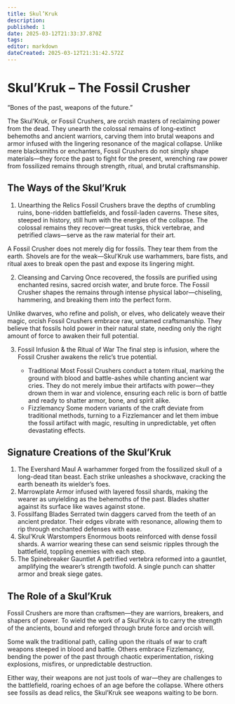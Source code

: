 ```yaml
---
title: Skul’Kruk
description: 
published: 1
date: 2025-03-12T21:33:37.870Z
tags: 
editor: markdown
dateCreated: 2025-03-12T21:31:42.572Z
---
```


# Skul’Kruk – The Fossil Crusher
“Bones of the past, weapons of the future.”

The Skul’Kruk, or Fossil Crushers, are orcish masters of reclaiming power from the dead. They unearth the colossal remains of long-extinct behemoths and ancient warriors, carving them into brutal weapons and armor infused with the lingering resonance of the magical collapse. Unlike mere blacksmiths or enchanters, Fossil Crushers do not simply shape materials—they force the past to fight for the present, wrenching raw power from fossilized remains through strength, ritual, and brutal craftsmanship.

## The Ways of the Skul’Kruk
1. Unearthing the Relics
Fossil Crushers brave the depths of crumbling ruins, bone-ridden battlefields, and fossil-laden caverns. These sites, steeped in history, still hum with the energies of the collapse. The colossal remains they recover—great tusks, thick vertebrae, and petrified claws—serve as the raw material for their art.

A Fossil Crusher does not merely dig for fossils. They tear them from the earth. Shovels are for the weak—Skul’Kruk use warhammers, bare fists, and ritual axes to break open the past and expose its lingering might.

2. Cleansing and Carving
Once recovered, the fossils are purified using enchanted resins, sacred orcish water, and brute force. The Fossil Crusher shapes the remains through intense physical labor—chiseling, hammering, and breaking them into the perfect form.

Unlike dwarves, who refine and polish, or elves, who delicately weave their magic, orcish Fossil Crushers embrace raw, untamed craftsmanship. They believe that fossils hold power in their natural state, needing only the right amount of force to awaken their full potential.

3. Fossil Infusion & the Ritual of War
The final step is infusion, where the Fossil Crusher awakens the relic’s true potential.

    - Traditional
    Most Fossil Crushers conduct a totem ritual, marking the ground with blood and battle-ashes while chanting ancient war cries. They do not merely imbue their artifacts with power—they drown them in war and violence, ensuring each relic is born of battle and ready to shatter armor, bone, and spirit alike.
    - Fizzlemancy
    Some modern variants of the craft deviate from traditional methods, turning to a Fizzlemancer and let them imbue the fossil artifact with magic, resulting in unpredictable, yet often devastating effects.

## Signature Creations of the Skul’Kruk
1. The Evershard Maul
A warhammer forged from the fossilized skull of a long-dead titan beast. Each strike unleashes a shockwave, cracking the earth beneath its wielder’s foes.
2. Marrowplate
Armor infused with layered fossil shards, making the wearer as unyielding as the behemoths of the past. Blades shatter against its surface like waves against stone.
3. Fossilfang Blades
Serrated twin daggers carved from the teeth of an ancient predator. Their edges vibrate with resonance, allowing them to rip through enchanted defenses with ease.
4. Skul'Kruk Warstompers
Enormous boots reinforced with dense fossil shards. A warrior wearing these can send seismic ripples through the battlefield, toppling enemies with each step.
5. The Spinebreaker Gauntlet
A petrified vertebra reformed into a gauntlet, amplifying the wearer’s strength twofold. A single punch can shatter armor and break siege gates.

## The Role of a Skul’Kruk
Fossil Crushers are more than craftsmen—they are warriors, breakers, and shapers of power. To wield the work of a Skul’Kruk is to carry the strength of the ancients, bound and reforged through brute force and orcish will.

Some walk the traditional path, calling upon the rituals of war to craft weapons steeped in blood and battle. Others embrace Fizzlemancy, bending the power of the past through chaotic experimentation, risking explosions, misfires, or unpredictable destruction.

Either way, their weapons are not just tools of war—they are challenges to the battlefield, roaring echoes of an age before the collapse. Where others see fossils as dead relics, the Skul’Kruk see weapons waiting to be born.